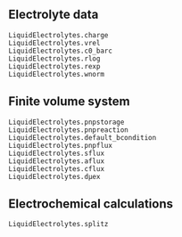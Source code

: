 ## Electrolyte data



```@docs
LiquidElectrolytes.charge
LiquidElectrolytes.vrel
LiquidElectrolytes.c0_barc
LiquidElectrolytes.rlog
LiquidElectrolytes.rexp
LiquidElectrolytes.wnorm
```

## Finite volume system
```@docs
LiquidElectrolytes.pnpstorage
LiquidElectrolytes.pnpreaction
LiquidElectrolytes.default_bcondition
LiquidElectrolytes.pnpflux
LiquidElectrolytes.sflux
LiquidElectrolytes.aflux
LiquidElectrolytes.cflux
LiquidElectrolytes.dμex
```

## Electrochemical calculations
```@docs
LiquidElectrolytes.splitz
```
